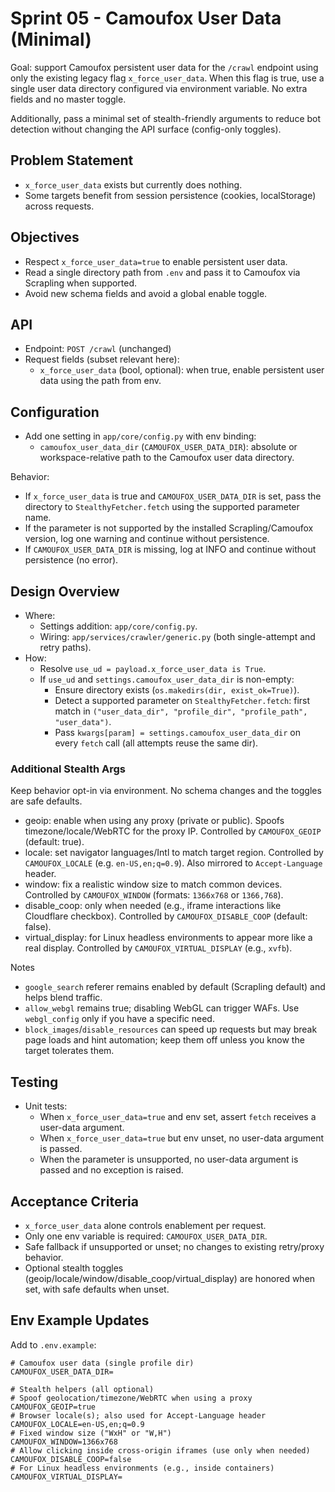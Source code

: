 # Sprint 05 - Camoufox User Data (Minimal)

Goal: support Camoufox persistent user data for the `/crawl` endpoint using only the existing legacy flag `x_force_user_data`. When this flag is true, use a single user data directory configured via environment variable. No extra fields and no master toggle.

Additionally, pass a minimal set of stealth-friendly arguments to reduce bot detection without changing the API surface (config-only toggles).

## Problem Statement

- `x_force_user_data` exists but currently does nothing.
- Some targets benefit from session persistence (cookies, localStorage) across requests.

## Objectives

- Respect `x_force_user_data=true` to enable persistent user data.
- Read a single directory path from `.env` and pass it to Camoufox via Scrapling when supported.
- Avoid new schema fields and avoid a global enable toggle.

## API

- Endpoint: `POST /crawl` (unchanged)
- Request fields (subset relevant here):
  - `x_force_user_data` (bool, optional): when true, enable persistent user data using the path from env.

## Configuration

- Add one setting in `app/core/config.py` with env binding:
  - `camoufox_user_data_dir` (`CAMOUFOX_USER_DATA_DIR`): absolute or workspace-relative path to the Camoufox user data directory.

Behavior:
- If `x_force_user_data` is true and `CAMOUFOX_USER_DATA_DIR` is set, pass the directory to `StealthyFetcher.fetch` using the supported parameter name.
- If the parameter is not supported by the installed Scrapling/Camoufox version, log one warning and continue without persistence.
- If `CAMOUFOX_USER_DATA_DIR` is missing, log at INFO and continue without persistence (no error).

## Design Overview

- Where:
  - Settings addition: `app/core/config.py`.
  - Wiring: `app/services/crawler/generic.py` (both single-attempt and retry paths).
- How:
  - Resolve `use_ud = payload.x_force_user_data is True`.
  - If `use_ud` and `settings.camoufox_user_data_dir` is non-empty:
    - Ensure directory exists (`os.makedirs(dir, exist_ok=True)`).
    - Detect a supported parameter on `StealthyFetcher.fetch`: first match in `("user_data_dir", "profile_dir", "profile_path", "user_data")`.
    - Pass `kwargs[param] = settings.camoufox_user_data_dir` on every `fetch` call (all attempts reuse the same dir).

### Additional Stealth Args

Keep behavior opt-in via environment. No schema changes and the toggles are safe defaults.

- geoip: enable when using any proxy (private or public). Spoofs timezone/locale/WebRTC for the proxy IP. Controlled by `CAMOUFOX_GEOIP` (default: true).
- locale: set navigator languages/Intl to match target region. Controlled by `CAMOUFOX_LOCALE` (e.g. `en-US,en;q=0.9`). Also mirrored to `Accept-Language` header.
- window: fix a realistic window size to match common devices. Controlled by `CAMOUFOX_WINDOW` (formats: `1366x768` or `1366,768`).
- disable_coop: only when needed (e.g., iframe interactions like Cloudflare checkbox). Controlled by `CAMOUFOX_DISABLE_COOP` (default: false).
- virtual_display: for Linux headless environments to appear more like a real display. Controlled by `CAMOUFOX_VIRTUAL_DISPLAY` (e.g., `xvfb`).

Notes
- `google_search` referer remains enabled by default (Scrapling default) and helps blend traffic.
- `allow_webgl` remains true; disabling WebGL can trigger WAFs. Use `webgl_config` only if you have a specific need.
- `block_images`/`disable_resources` can speed up requests but may break page loads and hint automation; keep them off unless you know the target tolerates them.

## Testing

- Unit tests:
  - When `x_force_user_data=true` and env set, assert `fetch` receives a user-data argument.
  - When `x_force_user_data=true` but env unset, no user-data argument is passed.
  - When the parameter is unsupported, no user-data argument is passed and no exception is raised.

## Acceptance Criteria

- `x_force_user_data` alone controls enablement per request.
- Only one env variable is required: `CAMOUFOX_USER_DATA_DIR`.
- Safe fallback if unsupported or unset; no changes to existing retry/proxy behavior.
- Optional stealth toggles (geoip/locale/window/disable_coop/virtual_display) are honored when set, with safe defaults when unset.

## Env Example Updates

Add to `.env.example`:

```
# Camoufox user data (single profile dir)
CAMOUFOX_USER_DATA_DIR=

# Stealth helpers (all optional)
# Spoof geolocation/timezone/WebRTC when using a proxy
CAMOUFOX_GEOIP=true
# Browser locale(s); also used for Accept-Language header
CAMOUFOX_LOCALE=en-US,en;q=0.9
# Fixed window size ("WxH" or "W,H")
CAMOUFOX_WINDOW=1366x768
# Allow clicking inside cross-origin iframes (use only when needed)
CAMOUFOX_DISABLE_COOP=false
# For Linux headless environments (e.g., inside containers)
CAMOUFOX_VIRTUAL_DISPLAY=
```
